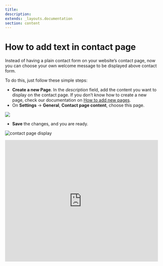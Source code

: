 ```yaml
---
title:
description:
extends: _layouts.documentation
section: content
---
```


# How to add text in contact page

Instead of having a plain contact form on your website’s contact page, now you can choose your own welcome message to be displayed above contact form.

To do this, just  follow these simple steps:

-   **Create a new Page**. In the  _description_  field, add the content you want to display on the contact page. If you don’t know how to create a new page, check our documentation on [How to add new pages](content-add-pages).
-   On  **Settings**  ->  **General**,  **Contact page content**, choose this page.

![](https://raw.githubusercontent.com/yclas/guides/master/images/contact%20page%20final.png)
- **Save** the changes, and you are ready.

![contact page display](https://raw.githubusercontent.com/yclas/guides/master/images/contact%20page%20display.png)



<iframe width="100%" height="400px" src="https://www.youtube.com/embed/QQUTvBrk1uA" title="Yclas video" frameborder="0" allow="accelerometer; autoplay; clipboard-write; encrypted-media; gyroscope; picture-in-picture" allowfullscreen></iframe>
 

